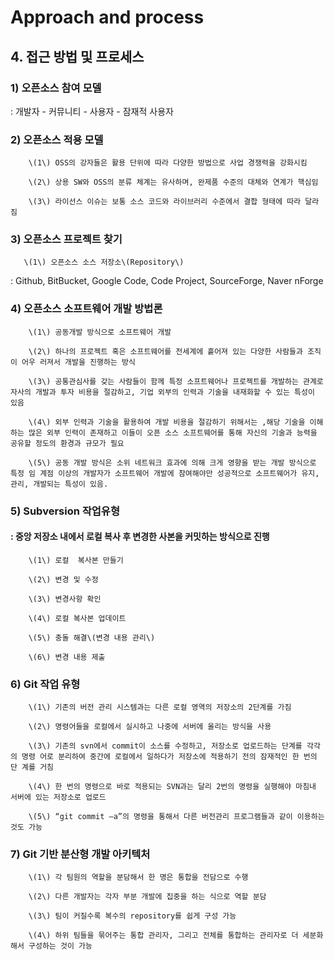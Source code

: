 # Approach and process

## 4. 접근 방법 및 프로세스

### 1\) 오픈소스 참여 모델

: 개발자 - 커뮤니티 - 사용자 - 잠재적 사용자



### 2\) 오픈소스 적용 모델

        \(1\) OSS의 강자들은 활용 단위에 따라 다양한 방법으로 사업 경쟁력을 강화시킴

        \(2\) 상용 SW와 OSS의 분류 체계는 유사하며, 완제품 수준의 대체와 연계가 핵심임

        \(3\) 라이선스 이슈는 보통 소스 코드와 라이브러리 수준에서 결합 형태에 따라 달라짐



### 3\) 오픈소스 프로젝트 찾기

       \(1\) 오픈소스 소스 저장소\(Repository\)

 : Github, BitBucket, Google Code, Code Project, SourceForge, Naver nForge



### 4\) 오픈소스 소프트웨어 개발 방법론

        \(1\) 공동개발 방식으로 소프트웨어 개발

        \(2\) 하나의 프로젝트 혹은 소프트웨어를 전세계에 흩어져 있는 다양한 사람들과 조직이 어우 러져서 개발을 진행하는 방식

        \(3\) 공통관심사를 갖는 사람들이 함께 특정 소프트웨어나 프로젝트를 개발하는 관계로자사의 개발과 투자 비용을 절감하고, 기업 외부의 인력과 기술을 내재화할 수 있는 특성이 있음

        \(4\) 외부 인력과 기술을 활용하여 개발 비용을 절감하기 위해서는 ,해당 기술을 이해하는 많은 외부 인력이 존재하고 이들이 오픈 소스 소프트웨어를 통해 자신의 기술과 능력을 공유할 정도의 환경과 규모가 필요

        \(5\) 공동 개발 방식은 소위 네트워크 효과에 의해 크게 영향을 받는 개발 방식으로 특정 임 계점 이상의 개발자가 소프트웨어 개발에 참여해야만 성공적으로 소프트웨어가 유지, 관리, 개발되는 특성이 있음.



### 5\) Subversion 작업유형

####  : 중앙 저장소 내에서 로컬 복사 후 변경한 사본을 커밋하는 방식으로 진행

        \(1\) 로컬  복사본 만들기

        \(2\) 변경 및 수정

        \(3\) 변경사항 확인

        \(4\) 로컬 복사본 업데이트

        \(5\) 충돌 해결\(변경 내용 관리\)

        \(6\) 변경 내용 제출



### 6\) Git 작업 유형

        \(1\) 기존의 버전 관리 시스템과는 다른 로컬 영역의 저장소의 2단계를 가짐

        \(2\) 명령어들을 로컬에서 실시하고 나중에 서버에 올리는 방식을 사용

        \(3\) 기존의 svn에서 commit이 소스를 수정하고, 저장소로 업로드하는 단계를 각각의 명령 어로 분리하여 중간에 로컬에서 일하다가 저장소에 적용하기 전의 잠재적인 한 번의 단 계를 거침

        \(4\) 한 번의 명령으로 바로 적용되는 SVN과는 달리 2번의 명령을 실행해야 마침내 서버에 있는 저장소로 업로드

        \(5\) “git commit –a”의 명령을 통해서 다른 버전관리 프로그램들과 같이 이용하는 것도 가능



### 7\) Git 기반 분산형 개발 아키텍처

        \(1\) 각 팀원의 역할을 분담해서 한 명은 통합을 전담으로 수행

        \(2\) 다른 개발자는 각자 부분 개발에 집중을 하는 식으로 역할 분담

        \(3\) 팀이 커질수록 복수의 repository를 쉽게 구성 가능

        \(4\) 하위 팀들을 묶어주는 통합 관리자, 그리고 전체를 통합하는 관리자로 더 세분화해서 구성하는 것이 가능

